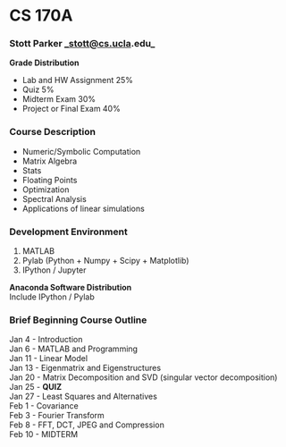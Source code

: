# CS 170A 

### Stott Parker _stott@cs.ucla.edu_  
**Grade Distribution**  
* Lab and HW Assignment 	25%
* Quiz 						5%
* Midterm Exam				30%
* Project or Final Exam		40%

### Course Description
* Numeric/Symbolic Computation
* Matrix Algebra
* Stats
* Floating Points
* Optimization
* Spectral Analysis
* Applications of linear simulations

### Development Environment
1. MATLAB
2. Pylab (Python + Numpy + Scipy + Matplotlib)
3. IPython / Jupyter 

**Anaconda Software Distribution**  
Include IPython / Pylab

### Brief Beginning Course Outline
Jan 4 - Introduction  
Jan 6 - MATLAB and Programming  
Jan 11 - Linear Model  
Jan 13 - Eigenmatrix and Eigenstructures  
Jan 20 - Matrix Decomposition and SVD (singular vector decomposition)  
Jan 25 - **QUIZ**  
Jan 27 - Least Squares and Alternatives  
Feb 1 - Covariance  
Feb 3 - Fourier Transform  
Feb 8 - FFT, DCT, JPEG and Compression  
Feb 10 - MIDTERM  